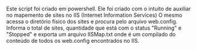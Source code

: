  Este script foi criado em powershell. Ele foi criado com o intuito de auxiliar no mapemento de sites no IIS (Internet Information Services)
O mesmo acessa o diretório físico dos sites e procura pelo arquivo web.config. Informa o total de sites, quantidade que está com o  status "Running" e "Stopped" e exporta um arquivo IISMap.txt onde é um compilado do conteúdo de todos os web.config encontrados no IIS.
